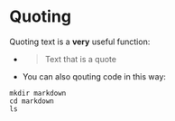 # Quoting

Quoting text is a **very** useful function:

- > Text that is a quote
- You can also qouting code in this way:

```
mkdir markdown
cd markdown
ls

```
